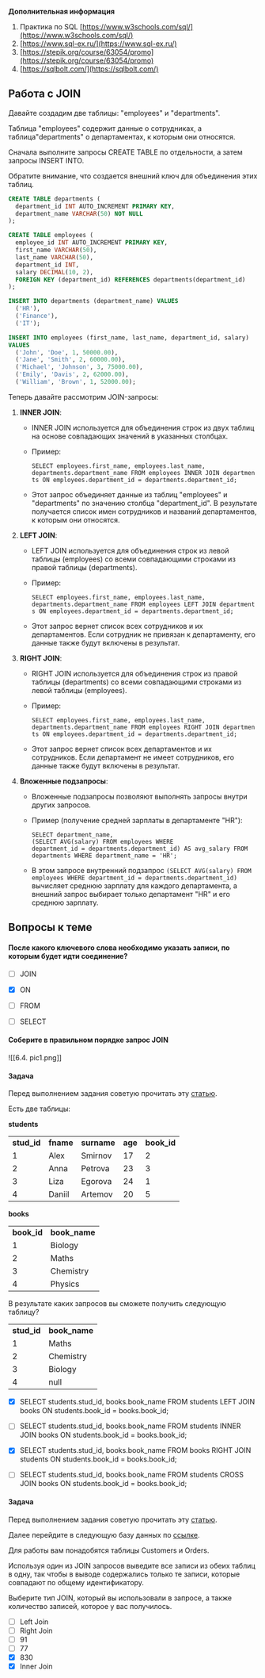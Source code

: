 
**Дополнительная информация**

1. Практика по SQL [https://www.w3schools.com/sql/](https://www.w3schools.com/sql/)
2. [https://www.sql-ex.ru/](https://www.sql-ex.ru/)
3. [https://stepik.org/course/63054/promo](https://stepik.org/course/63054/promo)
4. [https://sqlbolt.com/](https://sqlbolt.com/)







## **Работа с JOIN**


Давайте создадим две таблицы: "employees" и "departments".

Таблица "employees" содержит данные о сотрудниках, а таблица"departments" о департаментах, к которым они относятся. 

Сначала выполните запросы CREATE TABLE по отдельности, а затем запросы INSERT INTO. 

Обратите внимание, что создается внешний ключ для объединения этих таблиц.

```sql
CREATE TABLE departments (
  department_id INT AUTO_INCREMENT PRIMARY KEY,
  department_name VARCHAR(50) NOT NULL
);

CREATE TABLE employees (
  employee_id INT AUTO_INCREMENT PRIMARY KEY,
  first_name VARCHAR(50),
  last_name VARCHAR(50),
  department_id INT,
  salary DECIMAL(10, 2),
  FOREIGN KEY (department_id) REFERENCES departments(department_id)
);

INSERT INTO departments (department_name) VALUES
  ('HR'),
  ('Finance'),
  ('IT');

INSERT INTO employees (first_name, last_name, department_id, salary)
VALUES
  ('John', 'Doe', 1, 50000.00),
  ('Jane', 'Smith', 2, 60000.00),
  ('Michael', 'Johnson', 3, 75000.00),
  ('Emily', 'Davis', 2, 62000.00),
  ('William', 'Brown', 1, 52000.00);
```

Теперь давайте рассмотрим JOIN-запросы:

1. **INNER JOIN**:
    
    - INNER JOIN используется для объединения строк из двух таблиц на основе совпадающих значений в указанных столбцах.
    - Пример:
        
        `SELECT employees.first_name, employees.last_name, departments.department_name FROM employees INNER JOIN departments ON employees.department_id = departments.department_id;`
        
    - Этот запрос объединяет данные из таблиц "employees" и "departments" по значению столбца "department_id". В результате получается список имен сотрудников и названий департаментов, к которым они относятся.
2. **LEFT JOIN**:
    
    - LEFT JOIN используется для объединения строк из левой таблицы (employees) со всеми совпадающими строками из правой таблицы (departments).
    - Пример:
        
        `SELECT employees.first_name, employees.last_name, departments.department_name FROM employees LEFT JOIN departments ON employees.department_id = departments.department_id;`
        
    - Этот запрос вернет список всех сотрудников и их департаментов. Если сотрудник не привязан к департаменту, его данные также будут включены в результат.
3. **RIGHT JOIN**:
    
    - RIGHT JOIN используется для объединения строк из правой таблицы (departments) со всеми совпадающими строками из левой таблицы (employees).
    - Пример:
        
        `SELECT employees.first_name, employees.last_name, departments.department_name FROM employees RIGHT JOIN departments ON employees.department_id = departments.department_id;`
        
    - Этот запрос вернет список всех департаментов и их сотрудников. Если департамент не имеет сотрудников, его данные также будут включены в результат.
4. **Вложенные подзапросы**:
    
    - Вложенные подзапросы позволяют выполнять запросы внутри других запросов.
    - Пример (получение средней зарплаты в департаменте "HR"):
        
        `SELECT department_name, (SELECT AVG(salary) FROM employees WHERE department_id = departments.department_id) AS avg_salary FROM departments WHERE department_name = 'HR';`
        
    - В этом запросе внутренний подзапрос `(SELECT AVG(salary) FROM employees WHERE department_id = departments.department_id)` вычисляет среднюю зарплату для каждого департамента, а внешний запрос выбирает только департамент "HR" и его среднюю зарплату.





<a id='task1'></a>
## Вопросы к теме


#### После какого ключевого слова необходимо указать записи, по которым будет идти соединение?


 -  [ ] JOIN
 -  [x] ON
 -  [ ] FROM
 -  [ ] SELECT



#### Соберите в правильном порядке запрос JOIN

![[6.4. pic1.png]]



#### **Задача**

Перед выполнением задания советую прочитать эту [статью](https://www.w3schools.com/MySQL/mysql_join.asp).

Есть две таблицы:

**students**

|   |   |   |   |   |
|---|---|---|---|---|
|**stud_id**|**fname**|**surname**|**age**|**book_id**|
|1|Alex|Smirnov|17|2|
|2|Anna|Petrova|23|3|
|3|Liza|Egorova|24|1|
|4|Daniil|Artemov|20|5|

**books**

|   |   |
|---|---|
|**book_id**|**book_name**|
|1|Biology|
|2|Maths|
|3|Chemistry|
|4|Physics|

В результате каких запросов вы сможете получить следующую таблицу?

|   |   |
|---|---|
|**stud_id**|**book_name**|
|1|Maths|
|2|Chemistry|
|3|Biology|
|4|null|


 -  [x] SELECT students.stud_id, books.book_name FROM students LEFT JOIN books ON students.book_id = books.book_id;
 -  [ ] SELECT students.stud_id, books.book_name FROM students INNER JOIN books ON students.book_id = books.book_id;
 -  [x] SELECT students.stud_id, books.book_name FROM books RIGHT JOIN students ON students.book_id = books.book_id;
 -  [ ] SELECT students.stud_id, books.book_name FROM students CROSS JOIN books ON students.book_id = books.book_id;



#### **Задача**

Перед выполнением задания советую прочитать эту [статью](https://www.w3schools.com/MySQL/mysql_join.asp).

Далее перейдите в следующую базу данных по [ссылке](https://www.w3schools.com/mysql/trymysql.asp?filename=trysql_select_all).

Для работы вам понадобятся таблицы Customers и Orders.

Используя один из JOIN запросов выведите все записи из обеих таблиц в одну, так чтобы в выводе содержались только те записи, которые совпадают по общему идентификатору.

Выберите тип JOIN, который вы использовали в запросе, а также количество записей, которое у вас получилось.


 -  [ ] Left Join
 -  [ ] Right Join
 -  [ ] 91
 -  [ ] 77
 -  [x] 830
 -  [x] Inner Join
